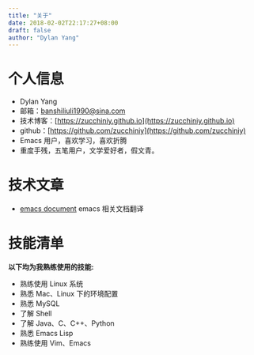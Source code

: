 ```yaml
---
title: "关于"
date: 2018-02-02T22:17:27+08:00
draft: false
author: "Dylan Yang"
---
```


# 个人信息

 - Dylan Yang
 - 邮箱：[banshiliuli1990@sina.com](banshiliuli1990@sina.com)
 - 技术博客：[https://zucchiniy.github.io](https://zucchiniy.github.io)
 - github：[https://github.com/zucchiniy](https://github.com/zucchiniy)
 - Emacs 用户，喜欢学习，喜欢折腾
 - 重度手残，五笔用户，文学爱好者，假文青。

# 技术文章

- [emacs document](https://github.com/lujun9972/emacs-document) emacs 相关文档翻译

# 技能清单

 **以下均为我熟练使用的技能:**

- 熟练使用 Linux 系统
- 熟悉 Mac、Linux 下的环境配置
- 熟悉 MySQL
- 了解 Shell
- 了解 Java、C、C++、Python
- 熟悉 Emacs Lisp
- 熟练使用 Vim、Emacs

